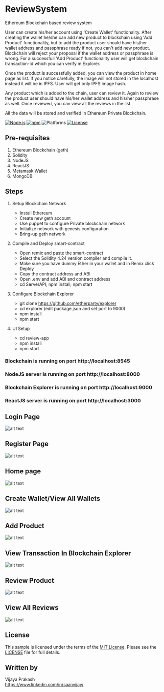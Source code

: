# ReviewSystem
Ethereum Blockchain based review system

User can create his/her account using 'Create Wallet' functionality. After creating the wallet he/she can add new product to blockchain using 'Add Product' functionality, but to add the product user should have his/her wallet address and passphrase ready if not, you can't add new product. Blockchain will reject your proposal if the wallet address or passphrase is wrong. For a successfull 'Add Product' functionality user will get blockchain transaction-id which you can verify in Explorer.

Once the product is successfully added, you can view the product in home page as list. If you notice carefully, the image will not stored in the localhost instead it will be in IPFS. User will get only IPFS image hash. 

Any product which is added to the chain, user can review it. Again to review the product user should have his/her wallet address and his/her passphrase as well. Once reviewed, you can view all the reviews in the list. 

All the data will be stored and verified in Ethereum Private Blockchain.

[![Node.js](https://img.shields.io/badge/Node.js-14.15.4-blue.svg)](https://nodejs.org/)
[![npm](https://img.shields.io/badge/npm-6.14.10-blue.svg)](https://www.npmjs.com/)
![Platforms](https://img.shields.io/badge/platform-osx%20%7C%20linux-lightgray.svg)
[![License](http://img.shields.io/:license-mit-blue.svg)](http://opensource.org/licenses/MIT)


## Pre-requisites
1. Ethereum Blockchain (geth)
2. Solidity
3. NodeJS 
4. ReactJS 
5. Metamask Wallet
6. MongoDB

## Steps
1. Setup Blockchain Network
    - Install Ethereum 
    - Create new geth account
    - Use puppet to configure Private blockchain network
    - Initialize network with genesis configuration
    - Bring-up geth network

2. Compile and Deploy smart-contract
    - Open remix and paste the smart-contract
    - Select the Solidity 4.24 version compiler and compile it.
    - Make sure you have dummy Ether in your wallet and in Remix click Deploy
    - Copy the contract address and ABI
    - Open .env and add ABI and contract address
    - cd ServerAPI; npm install; npm start

3. Configure Blockchain Explorer
    - git clone https://github.com/etherparty/explorer
    - cd explorer (edit package.json and set port to 9000)
    - npm install 
    - npm start

4. UI Setup
    - cd review-app
    - npm install
    - npm start

### Blockchain is running on port http://localhost:8545
### NodeJS server is running on port http://localhost:8000
### Blockchain Explorer is running on port http://localhost:9000
### ReactJS server is running on port http://localhost:3000

## Login Page
![alt text](https://github.com/saanvijay/ReviewSystem/blob/dev/imgs/Login.png)

## Register Page
![alt text](https://github.com/saanvijay/ReviewSystem/blob/dev/imgs/Register.png)

## Home page
![alt text](https://github.com/saanvijay/ReviewSystem/blob/dev/imgs/Home.png)

## Create Wallet/View All Wallets
![alt text](https://github.com/saanvijay/ReviewSystem/blob/dev/imgs/Wallet.png)

## Add Product
![alt text](https://github.com/saanvijay/ReviewSystem/blob/dev/imgs/Addproduct.png)

## View Transaction In Blockchain Explorer
![alt text](https://github.com/saanvijay/ReviewSystem/blob/dev/imgs/Explorer.png)

## Review Product
![alt text](https://github.com/saanvijay/ReviewSystem/blob/dev/imgs/Review.png)

## View All Reviews
![alt text](https://github.com/saanvijay/ReviewSystem/blob/dev/imgs/Viewallreviews.png)

## License

This sample is licensed under the terms of the [MIT License](http://opensource.org/licenses/MIT). Please see the [LICENSE](LICENSE) file for full details.


## Written by

Vijaya Prakash<br />
https://www.linkedin.com/in/saanvijay/<br />